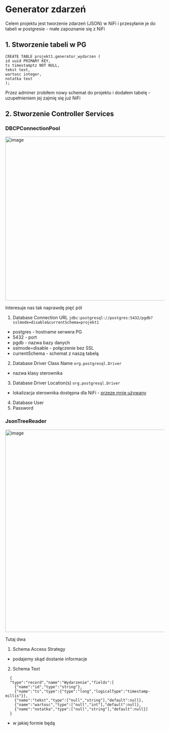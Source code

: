 # Generator zdarzeń
Celem projektu jest tworzenie zdarzeń (JSON) w NiFi i przesyłanie je do tabeli w postgresie - małe zapoznanie się z NiFi
## 1. Stworzenie tabeli w PG
```
CREATE TABLE projekt1.generator_wydarzen (
id uuid PRIMARY KEY,
ts timestamptz NOT NULL,
tekst text,
wartosc integer,
notatka text
);
```
Przez adminer zrobiłem nowy schemat do projektu i dodałem tabelę - uzupełnieniem jej zajmię się już NiFi
## 2. Stworzenie Controller Services
### DBCPConnectionPool
<img width="841" height="517" alt="image" src="https://github.com/user-attachments/assets/836a9c29-fe7b-42ef-a5b7-af1952dca0c7" />

Interesuje nas tak naprawdę pięć pól
1. Database Connection URL ```jdbc:postgresql://postgres:5432/pgdb?sslmode=disable&currentSchema=projekt1```
  - postgres - hostname serwera PG
  - 5432 - port
  - pgdb - nazwa bazy danych
  - sslmode=disable - połączenie bez SSL
  - currentSchema - schemat z naszą tabelą
2. Database Driver Class Name ```org.postgresql.Driver```
  - nazwa klasy sterownika
3. Database Driver Location(s) ```org.postgresql.Driver```
  - lokalizacja sterownika dostępna dla NiFi - [przeze mnie używany](https://repo1.maven.org/maven2/org/postgresql/postgresql/42.7.4/postgresql-42.7.4.jar)
  4. Database User
  5. Password
### JsonTreeReader 
<img width="845" height="638" alt="image" src="https://github.com/user-attachments/assets/08994562-1b4d-447f-8160-90d661d27e14" />

Tutaj dwa
  1. Schema Access Strategy
   - podajemy skąd dostanie informacje
  2. Schema Text
```
  {
  "type":"record","name":"Wydarzenie","fields":[
    {"name":"id","type":"string"},
    {"name":"ts","type":{"type":"long","logicalType":"timestamp-millis"}},
    {"name":"tekst","type":["null","string"],"default":null},
    {"name":"wartosc","type":["null","int"],"default":null},
    {"name":"notatka","type":["null","string"],"default":null}]
  }
```
  - w jakiej formie będą
     

